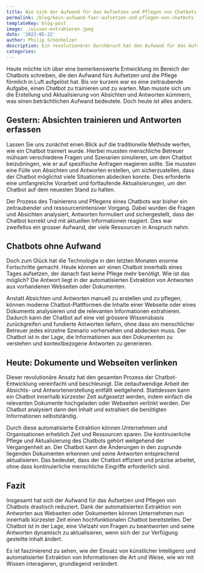 ```yaml
---
title: Wie sich der Aufwand für das Aufsetzen und Pflegen von Chatbots in Luft aufgelöst hat
permalink: /blog/kein-aufwand-fuer-aufsetzen-und-pflegen-von-chatbots
templateKey: blog-post
image: ./wissen-extrahieren.jpeg
date: '2023-05-22'
author: Philip Schönholzer
description: Ein revolutionärer Durchbruch hat den Aufwand für das Aufsetzen und Pflegen von Chatbots drastisch reduziert. Erfahre, wie Chatbots heute innerhalb eines Tages eingerichtet werden können und kaum noch menschliche Pflege benötigen.
categories:
---
```


Heute möchte ich über eine bemerkenswerte Entwicklung im Bereich der Chatbots schreiben, die den Aufwand fürs Aufsetzen und die Pflege förmlich in Luft aufgelöst hat. Bis vor kurzem war es eine zeitraubende Aufgabe, einen Chatbot zu trainieren und zu warten. Man musste sich um die Erstellung und Aktualisierung von Absichten und Antworten kümmern, was einen beträchtlichen Aufwand bedeutete. Doch heute ist alles anders.

## Gestern: Absichten trainieren und Antworten erfassen

Lassen Sie uns zunächst einen Blick auf die traditionelle Methode werfen, wie ein Chatbot trainiert wurde. Hierbei mussten menschliche Betreuer mühsam verschiedene Fragen und Szenarien simulieren, um dem Chatbot beizubringen, wie er auf spezifische Anfragen reagieren sollte. Sie mussten eine Fülle von Absichten und Antworten erstellen, um sicherzustellen, dass der Chatbot möglichst viele Situationen abdecken konnte. Dies erforderte eine umfangreiche Vorarbeit und fortlaufende Aktualisierungen, um den Chatbot auf dem neuesten Stand zu halten.

Der Prozess des Trainierens und Pflegens eines Chatbots war bisher ein zeitraubender und ressourcenintensiver Vorgang. Dabei wurden die Fragen und Absichten analysiert, Antworten formuliert und sichergestellt, dass der Chatbot korrekt und mit aktuellen Informationen reagiert. Dies war zweifellos ein grosser Aufwand, der viele Ressourcen in Anspruch nahm.

## Chatbots ohne Aufwand

Doch zum Glück hat die Technologie in den letzten Monaten enorme Fortschritte gemacht. Heute können wir einen Chatbot innerhalb eines Tages aufsetzen, der danach fast keine Pflege mehr benötigt. Wie ist das möglich? Die Antwort liegt in der automatisierten Extraktion von Antworten aus vorhandenen Webseiten oder Dokumenten.

Anstatt Absichten und Antworten manuell zu erstellen und zu pflegen, können moderne Chatbot-Plattformen die Inhalte einer Webseite oder eines Dokuments analysieren und die relevanten Informationen extrahieren. Dadurch kann der Chatbot auf eine viel grössere Wissensbasis zurückgreifen und fundierte Antworten liefern, ohne dass ein menschlicher Betreuer jedes einzelne Szenario vorhersehen und abdecken muss. Der Chatbot ist in der Lage, die Informationen aus den Dokumenten zu verstehen und kontextbezogene Antworten zu generieren.

## Heute: Dokumente und Webseiten verlinken

Dieser revolutionäre Ansatz hat den gesamten Prozess der Chatbot-Entwicklung vereinfacht und beschleunigt. Die zeitaufwendige Arbeit der Absichts- und Antwortenerstellung entfällt weitgehend. Stattdessen kann ein Chatbot innerhalb kürzester Zeit aufgesetzt werden, indem einfach die relevanten Dokumente hochgeladen oder Webseiten verlinkt werden. Der Chatbot analysiert dann den Inhalt und extrahiert die benötigten Informationen selbstständig.

Durch diese automatisierte Extraktion können Unternehmen und Organisationen erheblich Zeit und Ressourcen sparen. Die kontinuierliche Pflege und Aktualisierung des Chatbots gehört weitgehend der Vergangenheit an. Der Chatbot kann die Änderungen in den zugrunde liegenden Dokumenten erkennen und seine Antworten entsprechend aktualisieren. Das bedeutet, dass der Chatbot effizient und präzise arbeitet, ohne dass kontinuierliche menschliche Eingriffe erforderlich sind.

## Fazit

Insgesamt hat sich der Aufwand für das Aufsetzen und Pflegen von Chatbots drastisch reduziert. Dank der automatisierten Extraktion von Antworten aus Webseiten oder Dokumenten können Unternehmen nun innerhalb kürzester Zeit einen hochfunktionalen Chatbot bereitstellen. Der Chatbot ist in der Lage, eine Vielzahl von Fragen zu beantworten und seine Antworten dynamisch zu aktualisieren, wenn sich der zur Verfügung gestellte Inhalt ändert.

Es ist faszinierend zu sehen, wie der Einsatz von künstlicher Intelligenz und automatisierter Extraktion von Informationen die Art und Weise, wie wir mit Wissen interagieren, grundlegend verändert.

